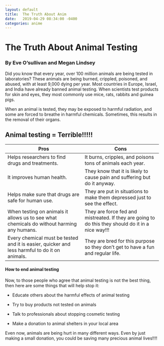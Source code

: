 ```yaml
---
layout: default
title:  The Truth About Anim
date:   2019-04-29 08:34:00 -0400
categories: anime
---
```

# The Truth About Animal Testing

### By Eve O’sullivan and Megan Lindsey

Did you know that every year, over 100 million animals are being tested in laboratories? These animals are being burned, crippled, poisoned, and abused, with at least 9,000 dying per year. Most countries in Europe, Israel, and India have already banned animal testing. When scientists test products for skin and eyes, they most commonly use mice, rats, rabbits and guinea pigs.

When an animal is tested, they may be exposed to harmful radiation, and some are forced to breathe in harmful chemicals. Sometimes, this results in the removal of their organs.

## Animal testing = Terrible!!!!!
|Pros|Cons|
|--|--|
|Helps researchers to find drugs and treatments.|It burns, cripples, and poisons tons of animals each year.|
|It improves human health.|They know that it is likely to cause pain and suffering but do it anyway.|
|Helps make sure that drugs are safe for human use.|They are put in situations to make them depressed just to see the effect.|
|When testing on animals it allows us to see what chemicals do without harming any humans.|They are force fed and mistreated. If they are going to do this they should do it in a nice way!!!|
|Every chemical must be tested and it is easier, quicker and less harmful to do it on animals.|They are bred for this purpose so they don’t get to have a fun and regular life.|

#### How to end animal testing

Now, to those people who agree that animal testing is not the best thing, then here are some things that will help stop it:

  

-   Educate others about the harmful effects of animal testing
    
-   Try to buy products not tested on animals
    
-   Talk to professionals about stopping cosmetic testing
    
-   Make a donation to animal shelters in your local area

Even now, animals are being hurt in many different ways. Even by just making a small donation, you could be saving many precious animal lives!!!!
<!--stackedit_data:
eyJoaXN0b3J5IjpbLTIwMDU2MDQ4MTNdfQ==
-->